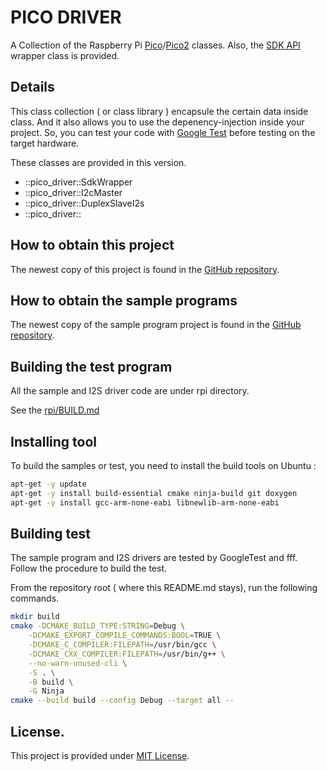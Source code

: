 # PICO DRIVER
A Collection of the Raspberry Pi [Pico](https://www.raspberrypi.com/products/raspberry-pi-pico/)/[Pico2](https://www.raspberrypi.com/products/raspberry-pi-pico-2/) classes. Also, the [SDK API](https://www.raspberrypi.com/documentation/pico-sdk/hardware.html#group_sm_config_1gaed7a6e7dc4f1979c7c62e4773df8c79b) wrapper class is provided. 

## Details
This class collection ( or class library ) encapsule the certain data inside class. And it also allows you to use the depenency-injection inside your project. So, you can test your code with [Google Test](https://github.com/google/googletest) before testing on the target hardware. 

These classes are provided in this version. 
- ::pico_driver::SdkWrapper
- ::pico_driver::I2cMaster
- ::pico_driver::DuplexSlaveI2s
- ::pico_driver::


## How to obtain this project

The newest copy of this project is found in the [GitHub repository](https://github.com/suikan4github/pico_driver). 

## How to obtain the sample programs

The newest copy of the sample program project is found in the [GitHub repository](https://github.com/suikan4github/pico_driver-sample). 


## Building the test program
All the sample and I2S driver code are under rpi directory. 

See the [rpi/BUILD.md](rpi/BUILD.md)

## Installing tool
To build the samples or test, you need to install the build tools on Ubuntu : 

```sh
apt-get -y update
apt-get -y install build-essential cmake ninja-build git doxygen
apt-get -y install gcc-arm-none-eabi libnewlib-arm-none-eabi
```

## Building test
The sample program and I2S drivers are tested by GoogleTest and fff. Follow the procedure to build the test. 

From the repository root ( where this README.md stays), run the following commands. 
```sh
mkdir build
cmake -DCMAKE_BUILD_TYPE:STRING=Debug \
    -DCMAKE_EXPORT_COMPILE_COMMANDS:BOOL=TRUE \
    -DCMAKE_C_COMPILER:FILEPATH=/usr/bin/gcc \
    -DCMAKE_CXX_COMPILER:FILEPATH=/usr/bin/g++ \
    --no-warn-unused-cli \
    -S . \
    -B build \
    -G Ninja
cmake --build build --config Debug --target all --
```
## License.
This project is provided under [MIT License](LICENSE). 